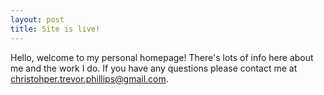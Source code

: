 ```yaml
---
layout: post
title: Site is live!
---
```


Hello, welcome to my personal homepage! There's lots of info here about me and the work I do. If you have any questions please contact me at christohper.trevor.phillips@gmail.com.